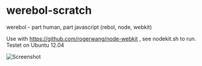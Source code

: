 werebol-scratch
===============

werebol - part human, part javascript (rebol, node, webkit)

Use with https://github.com/rogerwang/node-webkit , see nodekit.sh to run.
Testet on Ubuntu 12.04

![Screenshot](http://i.imgur.com/IaLRhdf.png)
